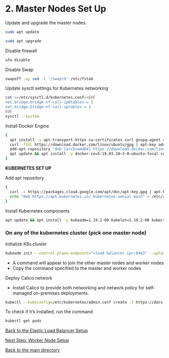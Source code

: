 # 2. Master Nodes Set Up

Update and upgrade the master nodes.

```bash
sudo apt update
```

```bash
sudo apt upgrade
```

Disable firewall

```bash
ufw disable
```

Disable Swap

```bash
swapoff -a; sed -i '/swap/d' /etc/fstab
```

Update sysctl settings for Kubernetes networking

```bash
cat >>/etc/sysctl.d/kubernetes.conf<<EOF
net.bridge.bridge-nf-call-ip6tables = 1
net.bridge.bridge-nf-call-iptables = 1
EOF
sysctl --system
```

Install Docker Engine

```bash
{
  apt install -y apt-transport-https ca-certificates curl gnupg-agent software-properties-common
  curl -fsSL https://download.docker.com/linux/ubuntu/gpg | apt-key add -
  add-apt-repository "deb [arch=amd64] https://download.docker.com/linux/ubuntu $(lsb_release -cs) stable"
  apt update && apt install -y docker-ce=5:19.03.10~3-0~ubuntu-focal containerd.io
}
```

**KUBERNETES SET UP**

Add apt repository

```bash
{
  curl -s https://packages.cloud.google.com/apt/doc/apt-key.gpg | apt-key add -
  echo "deb https://apt.kubernetes.io/ kubernetes-xenial main" > /etc/apt/sources.list.d/kubernetes.list
}
```

Install Kubernetes components

```bash
apt update && apt install -y kubeadm=1.19.2-00 kubelet=1.19.2-00 kubectl=1.19.2-00
```

### On any of the kubernetes cluster (pick one master node)

Initialize K8s cluster

```bash
kubeadm init --control-plane-endpoint="<load balancer ip>:6443" --upload-certs --pod-network-cidr=192.168.0.0/16
```

- A command will appear to join the other master nodes and worker nodes
- Copy the command specified to the master and worker nodes

Deploy Calico network

- Install Calico to provide both networking and network policy for self-managed on-premises deployments.

```bash
kubectl --kubeconfig=/etc/kubernetes/admin.conf create -f https://docs.projectcalico.org/v3.15/manifests/calico.yaml
```

To check if it’s installed, run the command 

```bash
kubectl get pods
```

[Back to the Elastic Load Balancer Setup](/Node%20Setup/Method%201%20-%20Bare%20Metal%20Setup/1%20Elastic%20Load%20Balancer%20Setup.md)

[Next Step: Worker Node Setup](/Node%20Setup/Method%201%20-%20Bare%20Metal%20Setup/3%20Worker%20Nodes%20Setup.md)


[Back to the main directory](/ReadMe.md)
